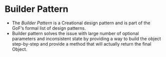 # Builder Pattern

* The *Builder Pattern* is a Creational design pattern and is part of the GoF‘s formal list of design patterns.
* Builder pattern solves the issue with large number of optional parameters and inconsistent state by providing a way to build the object step-by-step and provide a method that will actually return the final Object.